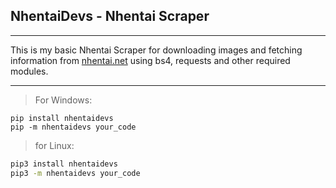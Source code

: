 ## NhentaiDevs - Nhentai Scraper

---

This is my basic Nhentai Scraper for downloading images and fetching
information from [nhentai.net](https://nhentai.net)
using bs4, requests and other required modules.

---

> For Windows:
```shell
pip install nhentaidevs
pip -m nhentaidevs your_code
```
> for Linux:
```bash
pip3 install nhentaidevs
pip3 -m nhentaidevs your_code
```
